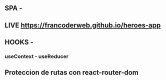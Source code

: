 ## SPA - 

## LIVE  https://francoderweb.github.io/heroes-app

## HOOKS -
### useContext - useReducer

## Proteccion de rutas con react-router-dom

